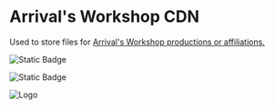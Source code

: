 # Arrival's Workshop CDN

Used to store files for [Arrival's Workshop productions or affiliations.](https://arrival.studio)

![Static Badge](https://img.shields.io/badge/Public%20OVDR%20Studios%20Repository%20-%20purple)

![Static Badge](https://img.shields.io/badge/-Public%20Arrival%20Workshop%20Repository-red)

![Logo](https://arrival.studio/assets/images/share.jpg)

